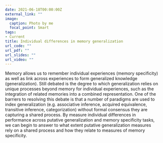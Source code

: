 ```yaml
---
date: 2021-06-18T00:00:00Z
external_link: ""
image:
  caption: Photo by me
  focal_point: Smart
tags:
- Current
title: Individual differences in memory generalization
url_code: ""
url_pdf: ""
url_slides: ""
url_video: ""
---
```


Memory allows us to remember individual experiences (memory specificity) as well as link across experiences to form generalized knowledge (generalization). Still debated is the degree to which generalization relies on unique processes beyond memory for individual experiences, such as the integration of related memories into a combined representation. One of the barriers to resolving this debate is that a number of paradigms are used to index generalization (e.g. associative inference, acquired equivalence, transitive inference, categorization) without formal consensus they are capturing a shared process. By measure individual differences in performance across putative generalization and memory specificity tasks, we can begin to answer to what extent putative generalization measures rely on a shared process and how they relate to measures of memory specificity. 